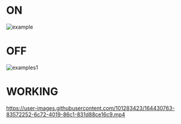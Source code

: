 # ON
![example](https://user-images.githubusercontent.com/101283423/164427608-036f572b-88f9-4a6d-bb60-1c0abffe332c.png)

# OFF
![examples1](https://user-images.githubusercontent.com/101283423/164427670-362a04d8-5762-4ebe-9789-7b8144413052.png)

# WORKING





https://user-images.githubusercontent.com/101283423/164430763-83572252-6c72-4019-86c1-831d88ce16c9.mp4





